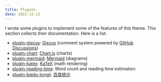 ```yaml
---
title: Plugins
date: 2021-12-12
---
```


I wrote some plugins to implement some of the features of this theme. This section collects their documentation. Here is a list:

- [plugin-giscus](/docs/plugins/giscus/): [Giscus](https://github.com/giscus/giscus) (comment system powered by [GitHub Discussions](https://docs.github.com/en/discussions))
- [plugin-chart](/docs/plugins/chart/): [Chart.js](https://www.chartjs.org) (charts)
- [plugin-mermaid](/docs/plugins/mermaid/): [Mermaid](https://mermaid-js.github.io) (diagrams)
- [plugin-katex](/docs/plugins/katex/): [KaTeX](https://katex.org/) (math rendering)
- [plugin-reading-time](/docs/plugins/reading-time/): Word count and reading time estimation
- [plugin-baidu-tongji](/docs/plugins/baidu-tongji/): [百度统计](https://tongji.baidu.com/)
